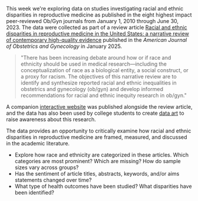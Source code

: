 This week we're exploring data on studies investigating racial and ethnic disparities in reproductive medicine as published in the eight highest impact peer-reviewed Ob/Gyn journals from January 1, 2010 through June 30, 2023. The data were collected as part of a review article [Racial and ethnic disparities in reproductive medicine in the United States: a narrative review of contemporary high-quality evidence](https://www.ajog.org/article/S0002-9378(24)00775-0/fulltext) published in the *American Journal of Obstetrics and Gynecology* in January 2025.  

> "There has been increasing debate around how or if race and ethnicity should be used in medical research—including the conceptualization of race as a biological entity, a social construct, or a proxy for racism. The objectives of this narrative review are to identify and synthesize reported racial and ethnic inequalities in obstetrics and gynecology (ob/gyn) and develop informed recommendations for racial and ethnic inequity research in ob/gyn."

A companion [interactive website](https://obgyn-shiny.shinyapps.io/obgyn-disp/) was published alongside the review article, and the data has also been used by college students to create [data art](https://katcorr.github.io/this-art-is-HARD/) to raise awareness about this research.   

The data provides an opportunity to critically examine how racial and ethnic disparities in reproductive medicine are framed, measured, and discussed in the academic literature. 

- Explore how race and ethnicity are categorized in these articles. Which categories are most prominent? Which are missing? How do sample sizes vary across groups?
- Has the sentiment of article titles, abstracts, keywords, and/or aims statements changed over time?  
- What type of health outcomes have been studied? What disparities have been identified? 

